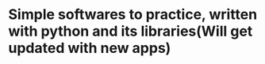 # Simple softwares to practice, written with python and its libraries(Will get updated with new apps)

